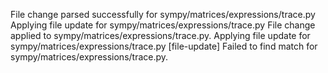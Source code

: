 File change parsed successfully for sympy/matrices/expressions/trace.py
Applying file update for sympy/matrices/expressions/trace.py
File change applied to sympy/matrices/expressions/trace.py.
Applying file update for sympy/matrices/expressions/trace.py
[file-update] Failed to find match for sympy/matrices/expressions/trace.py.
